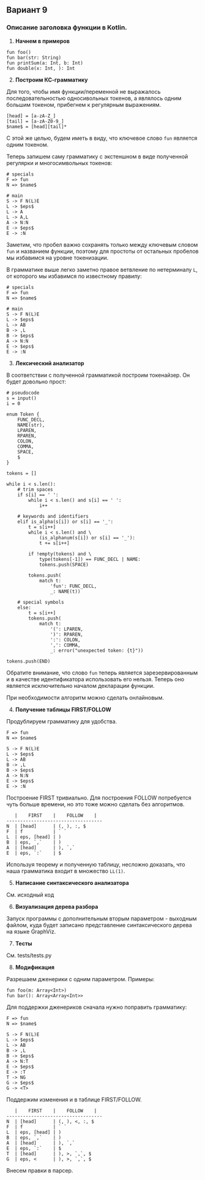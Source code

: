 ## Вариант 9
### Описание заголовка функции в Kotlin.

1. **Начнем в примеров**

```
fun foo()
fun bar(str: String)
fun printSum(a: Int, b: Int)
fun double(x: Int, ): Int
```

2. **Построим КС-грамматику**

Для того, чтобы имя функции/переменной не выражалось последовательностью односивольных токенов, а являлось одним большим токеном, прибегнем к регулярным выражениям.

```
[head] = [a-zA-Z_]
[tail] = [a-zA-Z0-9_]
$name$ = [head][tail]*
```

С этой же целью, будем иметь в виду, что ключевое слово `fun` является одним токеном.

Теперь запишем саму грамматику с экстеншном в виде полученной регулярки и многосимвольных токенов:

```
# specials
F => fun
N => $name$

# main
S -> F N(L)E
L -> $eps$
L -> A
L -> A,L
A -> N:N
E -> $eps$
E -> :N
```

Заметим, что пробел важно сохранять только между ключевым словом `fun` и названием функции, поэтому для простоты от остальных пробелов мы избавимся на уровне токенизации.

В грамматике выше легко заметно правое ветвление по нетерминалу `L`, от которого мы избавимся по известному правилу:

```
# specials
F => fun
N => $name$

# main
S -> F N(L)E
L -> $eps$
L -> AB
B -> ,L
B -> $eps$
A -> N:N
E -> $eps$
E -> :N
```

3. **Лексический анализатор**

В соответствии с полученной грамматикой построим токенайзер. Он будет довольно прост:

```
# pseudocode
s = input()
i = 0

enum Token {
    FUNC_DECL,
    NAME(str),
    LPAREN,
    RPAREN,
    COLON,
    COMMA,
    SPACE,
    $
}

tokens = []

while i < s.len():
    # trim spaces
    if s[i] == ' ':
        while i < s.len() and s[i] == ' ':
            i++

    # keywords and identifiers
    elif is_alpha(s[i]) or s[i] == '_':
        t = s[i++]
        while i < s.len() and \
            (is_alphanum(s[i]) or s[i] == '_'):
            t += s[i++]
        
        if !empty(tokens) and \
            type(tokens[-1]) == FUNC_DECL | NAME:
            tokens.push(SPACE)
        
        tokens.push(
            match t:
                'fun': FUNC_DECL,
                _: NAME(t))

    # special symbols
    else:
        t = s[i++]
        tokens.push(
            match t:
                '(': LPAREN,
                ')': RPAREN,
                ':': COLON,
                ',': COMMA,
                _: error("unexpected token: {t}"))

tokens.push(END)
```

Обратите внимание, что слово `fun` теперь является зарезервированным и в качестве идентификатора использовать его нельзя. Теперь оно является исключительно началом декларации функции.

При необходимости алгоритм можно сделать онлайновым.

4. **Получение таблицы FIRST/FOLLOW**

Продублируем грамматику для удобства.

```
F => fun
N => $name$

S -> F N(L)E
L -> $eps$
L -> AB
B -> ,L
B -> $eps$
A -> N:N
E -> $eps$
E -> :N
```

Построение FIRST тривиально. Для построения FOLLOW потребуется чуть больше времени, но это тоже можно сделать без алгоритмов.

```
   |    FIRST    |    FOLLOW    |
-----------------------------------
N  | [head]      | (, ), :, $
F  | f           | ` `
L  | eps, [head] | )
B  | eps, `,`    | )
A  | [head]      | ), `,`
E  | eps, `:`    | $
```

Используя теорему и полученную таблицу, несложно доказать, что наша грамматика входит в множество `LL(1)`.

5. **Написание синтаксического анализатора**

См. исходный код

6. **Визуализация дерева разбора**

Запуск программы с дополнительным вторым параметром - выходным файлом, куда будет записано представление синтаксического дерева на языке GraphViz.

7. **Тесты**

См. tests/tests.py

8. **Модификация**

Разрешаем дженерики с одним параметром. Примеры:

```
fun foo(m: Array<Int>)
fun bar(): Array<Array<Int>>
```

Для поддержки дженериков сначала нужно поправить грамматику:

```
F => fun
N => $name$

S -> F N(L)E
L -> $eps$
L -> AB
B -> ,L
B -> $eps$
A -> N:T
E -> $eps$
E -> :T
T -> NG
G -> $eps$
G -> <T>
```

Поддержим изменения и в таблице FIRST/FOLLOW.

```
   |    FIRST    |    FOLLOW    |
-----------------------------------
N  | [head]      | (, ), <, :, $
F  | f           | ` `
L  | eps, [head] | )
B  | eps, `,`    | )
A  | [head]      | ), `,`
E  | eps, `:`    | $
T  | [head]      | ), >, `,`, $
G  | eps, <      | ), >, `,`, $
```

Внесем правки в парсер.